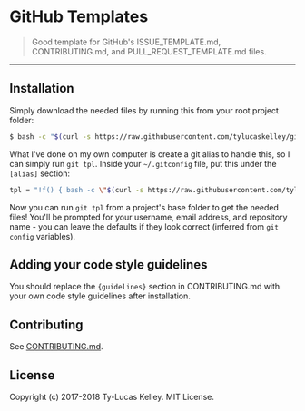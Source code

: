 # GitHub Templates

> Good template for GitHub's ISSUE_TEMPLATE.md, CONTRIBUTING.md, and PULL_REQUEST_TEMPLATE.md files.

---

## Installation

Simply download the needed files by running this from your root project folder:

```sh
$ bash -c "$(curl -s https://raw.githubusercontent.com/tylucaskelley/github-templates/master/install.sh)"
```

What I've done on my own computer is create a git alias to handle this, so I can simply run `git tpl`.
Inside your `~/.gitconfig` file, put this under the `[alias]` section:

```sh
tpl = "!f() { bash -c \"$(curl -s https://raw.githubusercontent.com/tylucaskelley/github-templates/master/install.sh)\"; }; f"
```

Now you can run `git tpl` from a project's base folder to get the needed files!
You'll be prompted for your username, email address, and repository name - you can leave
the defaults if they look correct (inferred from `git config` variables).

## Adding your code style guidelines

You should replace the `{guidelines}` section in CONTRIBUTING.md with your own
code style guidelines after installation.

## Contributing

See [CONTRIBUTING.md](.github/CONTRIBUTING.md).

## License

Copyright (c) 2017-2018 Ty-Lucas Kelley. MIT License.

